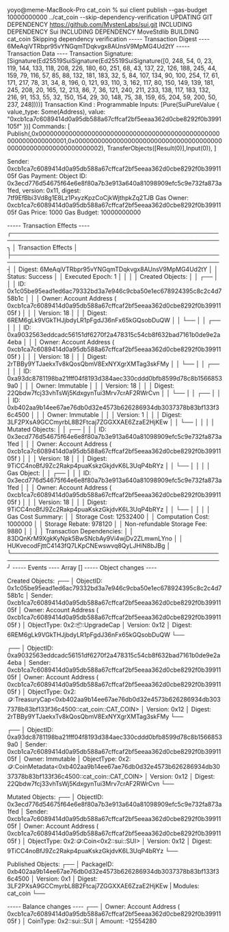 yoyo@meme-MacBook-Pro cat_coin % sui client publish --gas-budget 10000000000 ../cat_coin --skip-dependency-verification
UPDATING GIT DEPENDENCY https://github.com/MystenLabs/sui.git
INCLUDING DEPENDENCY Sui
INCLUDING DEPENDENCY MoveStdlib
BUILDING cat_coin
Skipping dependency verification
----- Transaction Digest ----
6MeAqiVTRbpr95vYNGqmTDqkvgx8AUnsV9MpMG4Ud2tY
----- Transaction Data ----
Transaction Signature: [Signature(Ed25519SuiSignature(Ed25519SuiSignature([0, 248, 54, 0, 23, 119, 144, 133, 118, 208, 226, 180, 60, 251, 68, 43, 137, 22, 126, 188, 245, 44, 159, 79, 116, 57, 85, 88, 132, 181, 183, 32, 5, 84, 107, 134, 90, 100, 254, 17, 61, 171, 217, 78, 31, 34, 8, 196, 0, 121, 93, 110, 3, 162, 117, 80, 150, 149, 139, 181, 245, 208, 20, 165, 12, 213, 86, 7, 36, 121, 240, 211, 233, 138, 117, 183, 132, 216, 91, 153, 55, 32, 150, 154, 29, 30, 148, 75, 38, 159, 65, 204, 59, 200, 50, 237, 248])))]
Transaction Kind : Programmable
Inputs: [Pure(SuiPureValue { value_type: Some(Address), value: "0xcb1ca7c6089414d0a95db588a67cffcaf2bf5eeaa362d0cbe8292f0b3991105f" })]
Commands: [
  Publish(<modules>,0x0000000000000000000000000000000000000000000000000000000000000001,0x0000000000000000000000000000000000000000000000000000000000000002),
  TransferObjects([Result(0)],Input(0)),
]

Sender: 0xcb1ca7c6089414d0a95db588a67cffcaf2bf5eeaa362d0cbe8292f0b3991105f
Gas Payment: Object ID: 0x3ecd776d54675f64e6e8f80a7b3e913a640a81098909efc5c9e732fa873a1fed, version: 0x11, digest: 7tf9EfBbi3Vd8g1E8Lz1PxyzKpzCoCjkWjthpkZq2TJB 
Gas Owner: 0xcb1ca7c6089414d0a95db588a67cffcaf2bf5eeaa362d0cbe8292f0b3991105f
Gas Price: 1000
Gas Budget: 10000000000

----- Transaction Effects ----
╭───────────────────────────────────────────────────────────────────────────────────────────────────╮
│ Transaction Effects                                                                               │
├───────────────────────────────────────────────────────────────────────────────────────────────────┤
│ Digest: 6MeAqiVTRbpr95vYNGqmTDqkvgx8AUnsV9MpMG4Ud2tY                                              │
│ Status: Success                                                                                   │
│ Executed Epoch: 1                                                                                 │
│                                                                                                   │
│ Created Objects:                                                                                  │
│  ┌──                                                                                              │
│  │ ID: 0x1c05be95ead1ed6ac79332bd3a7e946c9cba50e1ec678924395c8c2c4d758b1c                         │
│  │ Owner: Account Address ( 0xcb1ca7c6089414d0a95db588a67cffcaf2bf5eeaa362d0cbe8292f0b3991105f )  │
│  │ Version: 18                                                                                    │
│  │ Digest: 6REM6gLk9VGkTHJjbdyLR1pFgdJ36nFx65kGQsobDuQW                                           │
│  └──                                                                                              │
│  ┌──                                                                                              │
│  │ ID: 0xa9032563eddcadc56151df6270f2a478315c54cb8f632bad7161b0de9e2a4eba                         │
│  │ Owner: Account Address ( 0xcb1ca7c6089414d0a95db588a67cffcaf2bf5eeaa362d0cbe8292f0b3991105f )  │
│  │ Version: 18                                                                                    │
│  │ Digest: 2rTBBy9YTJaekxTv8kQosQbmV8ExNYXgrXMTag3skFMy                                           │
│  └──                                                                                              │
│  ┌──                                                                                              │
│  │ ID: 0xa93dc8781198ba21fff04f8193d384aec330cddd0bfb8599d78c8b15668539a0                         │
│  │ Owner: Immutable                                                                               │
│  │ Version: 18                                                                                    │
│  │ Digest: 22Qbdw7fcj33vhTsWj5KdxgynTui3Mrv7crAF2RWrCvn                                           │
│  └──                                                                                              │
│  ┌──                                                                                              │
│  │ ID: 0xb402aa9b14ee67ae76db0d32e4573b626286934db3037378b83bf133f36c4500                         │
│  │ Owner: Immutable                                                                               │
│  │ Version: 1                                                                                     │
│  │ Digest: 3LF2PXsA9GCCmyrbL8B2Ftcaj7ZGGXXAE6ZzaE2HjKEw                                           │
│  └──                                                                                              │
│                                                                                                   │
│ Mutated Objects:                                                                                  │
│  ┌──                                                                                              │
│  │ ID: 0x3ecd776d54675f64e6e8f80a7b3e913a640a81098909efc5c9e732fa873a1fed                         │
│  │ Owner: Account Address ( 0xcb1ca7c6089414d0a95db588a67cffcaf2bf5eeaa362d0cbe8292f0b3991105f )  │
│  │ Version: 18                                                                                    │
│  │ Digest: 9TiCC4noBfJ9Zc2Rakp4puaKskzGkjdvK6L3UqP4bRYz                                           │
│  └──                                                                                              │
│                                                                                                   │
│ Gas Object:                                                                                       │
│  ┌──                                                                                              │
│  │ ID: 0x3ecd776d54675f64e6e8f80a7b3e913a640a81098909efc5c9e732fa873a1fed                         │
│  │ Owner: Account Address ( 0xcb1ca7c6089414d0a95db588a67cffcaf2bf5eeaa362d0cbe8292f0b3991105f )  │
│  │ Version: 18                                                                                    │
│  │ Digest: 9TiCC4noBfJ9Zc2Rakp4puaKskzGkjdvK6L3UqP4bRYz                                           │
│  └──                                                                                              │
│                                                                                                   │
│ Gas Cost Summary:                                                                                 │
│    Storage Cost: 12532400                                                                         │
│    Computation Cost: 1000000                                                                      │
│    Storage Rebate: 978120                                                                         │
│    Non-refundable Storage Fee: 9880                                                               │
│                                                                                                   │
│ Transaction Dependencies:                                                                         │
│    83DQnKrM9XgkKyNpk5BwSNcbAy9Vi4wjDv2ZLmwnLYno                                                   │
│    HUKvecodFjttC4143fQ7LKpCNEwswvq8QyLJHiN8bJBg                                                   │
╰───────────────────────────────────────────────────────────────────────────────────────────────────╯
----- Events ----
Array []
----- Object changes ----

Created Objects: 
 ┌──
 │ ObjectID: 0x1c05be95ead1ed6ac79332bd3a7e946c9cba50e1ec678924395c8c2c4d758b1c
 │ Sender: 0xcb1ca7c6089414d0a95db588a67cffcaf2bf5eeaa362d0cbe8292f0b3991105f 
 │ Owner: Account Address ( 0xcb1ca7c6089414d0a95db588a67cffcaf2bf5eeaa362d0cbe8292f0b3991105f )
 │ ObjectType: 0x2::package::UpgradeCap 
 │ Version: 0x12
 │ Digest: 6REM6gLk9VGkTHJjbdyLR1pFgdJ36nFx65kGQsobDuQW
 └──

 ┌──
 │ ObjectID: 0xa9032563eddcadc56151df6270f2a478315c54cb8f632bad7161b0de9e2a4eba
 │ Sender: 0xcb1ca7c6089414d0a95db588a67cffcaf2bf5eeaa362d0cbe8292f0b3991105f 
 │ Owner: Account Address ( 0xcb1ca7c6089414d0a95db588a67cffcaf2bf5eeaa362d0cbe8292f0b3991105f )
 │ ObjectType: 0x2::coin::TreasuryCap<0xb402aa9b14ee67ae76db0d32e4573b626286934db3037378b83bf133f36c4500::cat_coin::CAT_COIN> 
 │ Version: 0x12
 │ Digest: 2rTBBy9YTJaekxTv8kQosQbmV8ExNYXgrXMTag3skFMy
 └──

 ┌──
 │ ObjectID: 0xa93dc8781198ba21fff04f8193d384aec330cddd0bfb8599d78c8b15668539a0
 │ Sender: 0xcb1ca7c6089414d0a95db588a67cffcaf2bf5eeaa362d0cbe8292f0b3991105f 
 │ Owner: Immutable
 │ ObjectType: 0x2::coin::CoinMetadata<0xb402aa9b14ee67ae76db0d32e4573b626286934db3037378b83bf133f36c4500::cat_coin::CAT_COIN> 
 │ Version: 0x12
 │ Digest: 22Qbdw7fcj33vhTsWj5KdxgynTui3Mrv7crAF2RWrCvn
 └──


Mutated Objects: 
 ┌──
 │ ObjectID: 0x3ecd776d54675f64e6e8f80a7b3e913a640a81098909efc5c9e732fa873a1fed
 │ Sender: 0xcb1ca7c6089414d0a95db588a67cffcaf2bf5eeaa362d0cbe8292f0b3991105f 
 │ Owner: Account Address ( 0xcb1ca7c6089414d0a95db588a67cffcaf2bf5eeaa362d0cbe8292f0b3991105f )
 │ ObjectType: 0x2::coin::Coin<0x2::sui::SUI> 
 │ Version: 0x12
 │ Digest: 9TiCC4noBfJ9Zc2Rakp4puaKskzGkjdvK6L3UqP4bRYz
 └──


Published Objects: 
 ┌──
 │ PackageID: 0xb402aa9b14ee67ae76db0d32e4573b626286934db3037378b83bf133f36c4500 
 │ Version: 0x1 
 │ Digest: 3LF2PXsA9GCCmyrbL8B2Ftcaj7ZGGXXAE6ZzaE2HjKEw
 | Modules: cat_coin
 └──

----- Balance changes ----
 ┌──
 │ Owner: Account Address ( 0xcb1ca7c6089414d0a95db588a67cffcaf2bf5eeaa362d0cbe8292f0b3991105f ) 
 │ CoinType: 0x2::sui::SUI 
 │ Amount: -12554280
